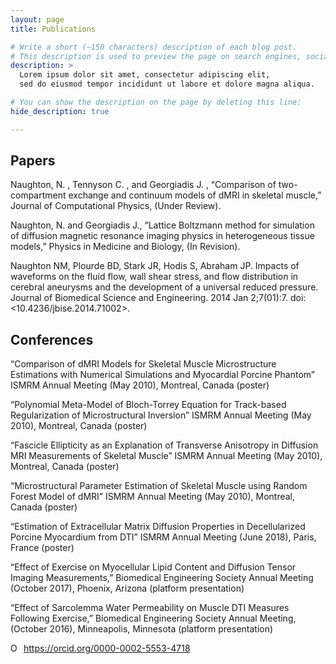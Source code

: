 ```yaml
---
layout: page
title: Publications

# Write a short (~150 characters) description of each blog post.
# This description is used to preview the page on search engines, social media, etc.
description: >
  Lorem ipsum dolor sit amet, consectetur adipiscing elit,
  sed do eiusmod tempor incididunt ut labore et dolore magna aliqua.

# You can show the description on the page by deleting this line:
hide_description: true

---
```


## Papers

Naughton, N. , Tennyson C. , and Georgiadis J. , “Comparison of two-compartment exchange and continuum models of dMRI in skeletal muscle,” Journal of Computational Physics, (Under Review).

Naughton, N. and Georgiadis J., “Lattice Boltzmann method for simulation of diffusion magnetic resonance imaging physics in heterogeneous tissue models,” Physics in Medicine and Biology, (In Revision).

Naughton NM, Plourde BD, Stark JR, Hodis S, Abraham JP. Impacts of waveforms on the fluid flow, wall shear stress, and flow distribution in cerebral aneurysms and the development of a universal reduced pressure. Journal of Biomedical Science and Engineering. 2014 Jan 2;7(01):7. doi: <10.4236/jbise.2014.71002>.  

## Conferences

“Comparison of dMRI Models for Skeletal Muscle Microstructure Estimations with Numerical Simulations and Myocardial Porcine Phantom” ISMRM Annual Meeting (May 2010), Montreal, Canada (poster)

“Polynomial Meta-Model of Bloch-Torrey Equation for Track-based Regularization of Microstructural Inversion” ISMRM Annual Meeting (May 2010), Montreal, Canada (poster)

“Fascicle Ellipticity as an Explanation of Transverse Anisotropy in Diffusion MRI Measurements of Skeletal Muscle” ISMRM Annual Meeting (May 2010), Montreal, Canada (poster)

“Microstructural Parameter Estimation of Skeletal Muscle using Random Forest Model of dMRI” ISMRM Annual Meeting (May 2010), Montreal, Canada (poster)

“Estimation of Extracellular Matrix Diffusion Properties in Decellularized Porcine Myocardium from DTI” ISMRM Annual Meeting (June 2018), Paris, France (poster)

“Effect of Exercise on Myocellular Lipid Content and Diffusion Tensor Imaging Measurements,” Biomedical Engineering Society Annual Meeting (October 2017), Phoenix, Arizona (platform presentation)

“Effect of Sarcolemma Water Permeability on Muscle DTI Measures Following Exercise,” Biomedical Engineering Society Annual Meeting, (October 2016), Minneapolis, Minnesota (platform presentation)


<div itemscope itemtype="https://schema.org/Person"><a itemprop="sameAs" content="https://orcid.org/0000-0002-5553-4718" href="https://orcid.org/0000-0002-5553-4718" target="orcid.widget" rel="noopener noreferrer" style="vertical-align:top;"><img src="https://orcid.org/sites/default/files/images/orcid_16x16.png" style="width:1em;margin-right:.5em;" alt="ORCID iD icon">https://orcid.org/0000-0002-5553-4718</a></div>
